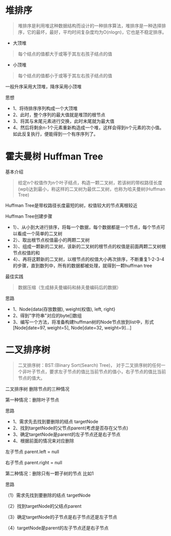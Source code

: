 # 堆排序
> 堆排序是利用堆这种数据结构而设计的一种排序算法，堆排序是一种选择排序，它的最坏，最好，平均时间复杂度均为O(nlogn)，它也是不稳定排序。

- 大顶堆
>每个结点的值都大于或等于其左右孩子结点的值

- 小顶堆
>每个结点的值都小于或等于其左右孩子结点的值

一般升序采用大顶堆，降序采用小顶堆

思想
- 1、将待排序序列构成一个大顶堆
- 2、此时，整个序列的最大值就是堆顶的根节点
- 3、将其与末尾元素进行交换，此时末尾就为最大值
- 4、然后将剩余n-1个元素重新构造成一个堆，这样会得到n个元素的次小值。如此反复执行，便能得到一个有序序列了。

# 霍夫曼树 Huffman Tree
基本介绍
> 给定n个权值作为n个叶子结点，构造一颗二叉树，若该树的带权路径长度(wpl)达到最小，称这样的二叉树为最优二叉树，也称为哈夫曼树(Huffman Tree)

Huffman Tree是带权路径长度最短的树，权值较大的节点离根较近

Huffman Tree创建步骤
- 1）、从小到大进行排序，将每一个数据，每个数据都是一个节点，每个节点可以看成一个简单的二叉树
- 2）、取出根节点权值最小的两颗二叉树
- 3）、组成一颗新的二叉树，该新的二叉树的根节点的权值是前面两颗二叉树根节点权值的和
- 4）、再将这颗新的二叉树，以根节点的权值大小再次排序，不断重复1-2-3-4的步骤，直到数列中，所有的数据都被处理，就得到一颗huffman tree

最佳实践
>数据压缩（生成赫夫曼编码和赫夫曼编码后的数据）

思路
- 1、Node{data(存放数据), weight(权值), left, right}
- 2、得到"字符串"对应的byte[]数组
- 3、编写一个方法，将准备构建huffman树的Node节点放到list中，形式[Node[date=97, weight=5], Node[date=32, weight=9]...]

# 二叉排序树
> 二叉排序树：BST:(Binary Sort(Search) Tree)， 对于二叉排序树的任何一个非叶子节点，要求左子节点的值比当前节点的值小，右子节点的值比当前节点的值大。

二叉排序树 删除节点的三种情况

第一种情况：删除叶子节点

思路
- 1、需求先去找到要删除的结点 targetNode
- 2、找到targetNode的父节点parent(考虑是否存在父节点)
- 3、确定targetNode是parent的左子节点还是右子节点
- 4、根据前面的情况来对应删除

左子节点 parent.left = null

右子节点 parent.right = null

第二种情况：删除只有一颗子树的节点 比如1

思路

（1）需求先找到要删除的结点 targetNode

（2）找到targetNode的父结点parent

（3）确定targetNode的子节点是右子节点还是左子节点
 
（4）targetNode是parent的左子节点还是右子节点


